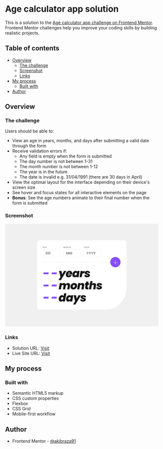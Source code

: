 # Age calculator app solution

This is a solution to the [Age calculator app challenge on Frontend Mentor](https://www.frontendmentor.io/challenges/age-calculator-app-dF9DFFpj-Q). Frontend Mentor challenges help you improve your coding skills by building realistic projects. 

## Table of contents

- [Overview](#overview)
  - [The challenge](#the-challenge)
  - [Screenshot](#screenshot)
  - [Links](#links)
- [My process](#my-process)
  - [Built with](#built-with)
- [Author](#author)


## Overview

### The challenge

Users should be able to:

- View an age in years, months, and days after submitting a valid date through the form
- Receive validation errors if:
  - Any field is empty when the form is submitted
  - The day number is not between 1-31
  - The month number is not between 1-12
  - The year is in the future
  - The date is invalid e.g. 31/04/1991 (there are 30 days in April)
- View the optimal layout for the interface depending on their device's screen size
- See hover and focus states for all interactive elements on the page
- **Bonus**: See the age numbers animate to their final number when the form is submitted

### Screenshot

![](./design/desktop-design.jpg)

### Links

- Solution URL: [Visit](https://www.frontendmentor.io/solutions/mobile-first-age-calculator-using-css-flexbox-and-javascript--uVWqf-cBP)
- Live Site URL: [Visit](https://akibraza91.github.io/age-calculator/)

## My process

### Built with

- Semantic HTML5 markup
- CSS custom properties
- Flexbox
- CSS Grid
- Mobile-first workflow


## Author

- Frontend Mentor - [@akibraza91](https://www.frontendmentor.io/profile/akibraza91)
